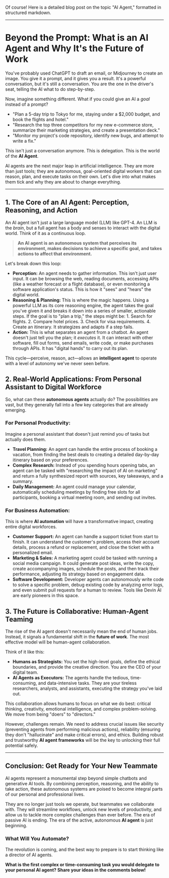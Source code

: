 Of course! Here is a detailed blog post on the topic "AI Agent," formatted in structured markdown.

---

# Beyond the Prompt: What is an AI Agent and Why It's the Future of Work

You've probably used ChatGPT to draft an email, or Midjourney to create an image. You give it a prompt, and it gives you a result. It's a powerful conversation, but it's still a conversation. You are the one in the driver's seat, telling the AI what to do step-by-step.

Now, imagine something different. What if you could give an AI a *goal* instead of a prompt?

*   "Plan a 5-day trip to Tokyo for me, staying under a $2,000 budget, and book the flights and hotel."
*   "Research the top three competitors for my new e-commerce store, summarize their marketing strategies, and create a presentation deck."
*   "Monitor my project's code repository, identify new bugs, and attempt to write a fix."

This isn't just a conversation anymore. This is delegation. This is the world of the **AI Agent**.

AI agents are the next major leap in artificial intelligence. They are more than just tools; they are autonomous, goal-oriented digital workers that can reason, plan, and execute tasks on their own. Let's dive into what makes them tick and why they are about to change everything.

***

## 1. The Core of an AI Agent: Perception, Reasoning, and Action

An AI agent isn't just a large language model (LLM) like GPT-4. An LLM is the *brain*, but a full agent has a body and senses to interact with the digital world. Think of it as a continuous loop.

> **An AI agent is an autonomous system that perceives its environment, makes decisions to achieve a specific goal, and takes actions to affect that environment.**

Let's break down this loop:

*   **Perception:** An agent needs to gather information. This isn't just user input. It can be browsing the web, reading documents, accessing APIs (like a weather forecast or a flight database), or even monitoring a software application's status. This is how it "sees" and "hears" the digital world.
*   **Reasoning & Planning:** This is where the magic happens. Using a powerful LLM as its core reasoning engine, the agent takes the goal you've given it and breaks it down into a series of smaller, actionable steps. If the goal is to "plan a trip," the steps might be: 1. Search for flights. 2. Compare hotel prices. 3. Check for visa requirements. 4. Create an itinerary. It strategizes and adapts if a step fails.
*   **Action:** This is what separates an agent from a chatbot. An agent doesn't just tell you the plan; it *executes* it. It can interact with other software, fill out forms, send emails, write code, or make purchases through APIs. It has "digital hands" to carry out its plan.

This cycle—perceive, reason, act—allows an **intelligent agent** to operate with a level of autonomy we've never seen before.

## 2. Real-World Applications: From Personal Assistant to Digital Workforce

So, what can these **autonomous agents** actually do? The possibilities are vast, but they generally fall into a few key categories that are already emerging.

### For Personal Productivity:
Imagine a personal assistant that doesn't just remind you of tasks but actually does them.
*   **Travel Planning:** An agent can handle the entire process of booking a vacation, from finding the best deals to creating a detailed day-by-day itinerary based on your preferences.
*   **Complex Research:** Instead of you spending hours opening tabs, an agent can be tasked with "researching the impact of AI on marketing" and return a fully synthesized report with sources, key takeaways, and a summary.
*   **Daily Management:** An agent could manage your calendar, automatically scheduling meetings by finding free slots for all participants, booking a virtual meeting room, and sending out invites.

### For Business Automation:
This is where **AI automation** will have a transformative impact, creating entire digital workforces.
*   **Customer Support:** An agent can handle a support ticket from start to finish. It can understand the customer's problem, access their account details, process a refund or replacement, and close the ticket with a personalized email.
*   **Marketing & Sales:** A marketing agent could be tasked with running a social media campaign. It could generate post ideas, write the copy, create accompanying images, schedule the posts, and then track their performance, adjusting its strategy based on engagement data.
*   **Software Development:** Developer agents can autonomously write code to solve a specific problem, debug existing code by analyzing error logs, and even submit pull requests for a human to review. Tools like Devin AI are early pioneers in this space.

## 3. The Future is Collaborative: Human-Agent Teaming

The rise of the AI agent doesn't necessarily mean the end of human jobs. Instead, it signals a fundamental shift in the **future of work**. The most effective model will be human-agent collaboration.

Think of it like this:
*   **Humans as Strategists:** You set the high-level goals, define the ethical boundaries, and provide the creative direction. You are the CEO of your digital team.
*   **AI Agents as Executors:** The agents handle the tedious, time-consuming, and data-intensive tasks. They are your tireless researchers, analysts, and assistants, executing the strategy you've laid out.

This collaboration allows humans to focus on what we do best: critical thinking, creativity, emotional intelligence, and complex problem-solving. We move from being "doers" to "directors."

However, challenges remain. We need to address crucial issues like security (preventing agents from performing malicious actions), reliability (ensuring they don't "hallucinate" and make critical errors), and ethics. Building robust and trustworthy **AI agent frameworks** will be the key to unlocking their full potential safely.

***

## Conclusion: Get Ready for Your New Teammate

AI agents represent a monumental step beyond simple chatbots and generative AI tools. By combining perception, reasoning, and the ability to take action, these autonomous systems are poised to become integral parts of our personal and professional lives.

They are no longer just tools we operate, but teammates we collaborate with. They will streamline workflows, unlock new levels of productivity, and allow us to tackle more complex challenges than ever before. The era of passive AI is ending. The era of the active, autonomous **AI agent** is just beginning.

### What Will You Automate?

The revolution is coming, and the best way to prepare is to start thinking like a director of AI agents.

**What is the first complex or time-consuming task you would delegate to your personal AI agent? Share your ideas in the comments below!**